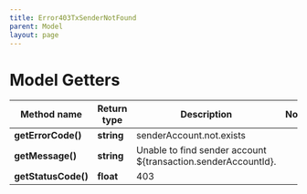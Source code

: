 ```yaml
---
title: Error403TxSenderNotFound
parent: Model
layout: page
---
```


# Model Getters

Method name | Return type | Description | Notes
------------ | ------------- | ------------- | -------------
**getErrorCode()** | **string** | senderAccount.not.exists |
**getMessage()** | **string** | Unable to find sender account ${transaction.senderAccountId}. |
**getStatusCode()** | **float** | 403 |

